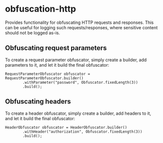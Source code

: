 # obfuscation-http

Provides functionality for obfuscating HTTP requests and responses. This can be useful for logging such requests/responses, where sensitive content should not be logged as-is.

## Obfuscating request parameters

To create a request parameter obfuscator, simply create a builder, add parameters to it, and let it build the final obfuscator:

    RequestParameterObfuscator obfuscator = RequestParameterObfuscator.builder()
            .withParameter("password", Obfuscator.fixedLength(3))
            .build();

## Obfuscating headers

To create a header obfuscator, simply create a builder, add headers to it, and let it build the final obfuscator:

    HeaderObfuscator obfuscator = HeaderObfuscator.builder()
            .withHeader("authorization", Obfuscator.fixedLength(3))
            .build();
